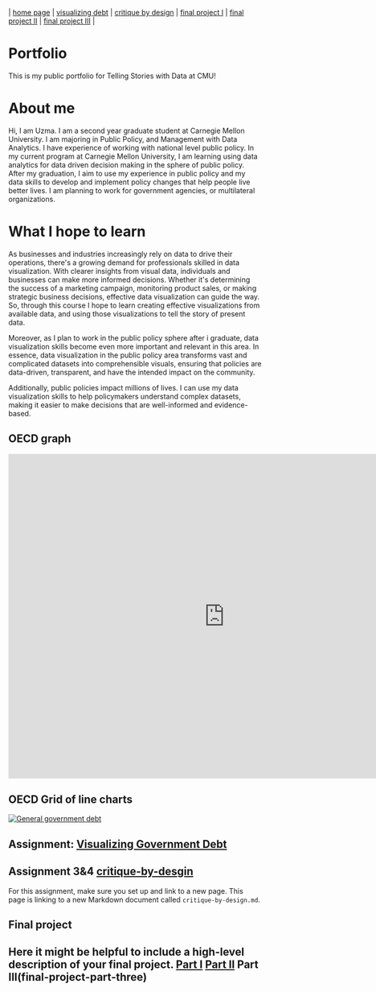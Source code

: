 | [home page](https://cmustudent.github.io/tswd-portfolio-templates/) | [visualizing debt](visualizing-government-debt) | [critique by design](critique-by-design) | [final project I](final-project-part-one) | [final project II](final-project-part-two) | [final project III](final-project-part-three) |
# Portfolio
This is my public portfolio for Telling Stories with Data at CMU! 

# About me
Hi, I am Uzma. I am a second year graduate student at Carnegie Mellon University. I am majoring in Public Policy, and Management with Data Analytics. I have experience of working with national level public policy. In my current program at Carnegie Mellon University, I am learning using data analytics for data driven decision making in the sphere of public policy. After my graduation, I aim to use my experience in public policy and my data skills to develop and implement policy changes that help people live better lives. I am planning to work for government agencies, or multilateral organizations.


# What I hope to learn
As businesses and industries increasingly rely on data to drive their operations, there's a growing demand for professionals skilled in data visualization. With clearer insights from visual data, individuals and businesses can make more informed decisions. Whether it's determining the success of a marketing campaign, monitoring product sales, or making strategic business decisions, effective data visualization can guide the way. So, through this course I hope to learn creating effective visualizations from available data, and using those visualizations to tell the story of present data.

Moreover, as I plan to work in the public policy sphere after i graduate, data visualization skills become even more important and relevant in this area. In essence, data visualization in the public policy area transforms vast and complicated datasets into comprehensible visuals, ensuring that policies are data-driven, transparent, and have the intended impact on the community.

Additionally, public policies impact millions of lives. I can use my data visualization skills to help policymakers understand complex datasets, making it easier to make decisions that are well-informed and evidence-based.


## OECD graph 
<iframe src="https://data.oecd.org/chart/7fbc" width="860" height="645" style="border: 0" mozallowfullscreen="true" webkitallowfullscreen="true" allowfullscreen="true"><a href="https://data.oecd.org/chart/7fbc" target="_blank">OECD Chart: General government debt, Total, % of GDP, Annual, 2021</a></iframe>

## OECD Grid of line charts

<div class='tableauPlaceholder' id='viz1699416800317' style='position: relative'><noscript><a href='#'><img alt='General government debt  'src='https:&#47;&#47;public.tableau.com&#47;static&#47;images&#47;OE&#47;OECDGovernmentdebttoGDPRatio&#47;Sheet1&#47;1_rss.png' style='border: none' /></a></noscript><object class='tableauViz'  style='display:none;'><param name='host_url' value='https%3A%2F%2Fpublic.tableau.com%2F' /> <param name='embed_code_version' value='3' /> <param name='site_root' value='' /><param name='name' value='OECDGovernmentdebttoGDPRatio&#47;Sheet1' /><param name='tabs' value='no' /><param name='toolbar' value='yes' /><param name='static_image'value='https:&#47;&#47;public.tableau.com&#47;static&#47;images&#47;OE&#47;OECDGovernmentdebttoGDPRatio&#47;Sheet1&#47;1.png' /> <param name='animate_transition' value='yes' /><param name='display_static_image' value='yes' /><param name='display_spinner' value='yes' /><param name='display_overlay' value='yes' /><param name='display_count' value='yes' /><param name='language' value='en-US' /><param name='filter' value='publish=yes' /></object></div> <script type='text/javascript'>            var divElement = document.getElementById('viz1699416800317');                    
var vizElement = divElement.getElementsByTagName('object')[0];                  
vizElement.style.width='100%';vizElement.style.height=(divElement.offsetWidth*0.75)+'px';                    
var scriptElement = document.createElement('script'); scriptElement.src = 'https://public.tableau.com/javascripts/api/viz_v1.js';    vizElement.parentNode.insertBefore(scriptElement, vizElement);</script>


## Assignment: [Visualizing Government Debt](visualizing-government-debt)





## Assignment 3&4 [critique-by-desgin](critique-by-design.md)






For this assignment, make sure you set up and link to a new page.  This page is linking to a new Markdown document called `critique-by-design.md`.  


## Final project
Here it might be helpful to include a high-level description of your final project. 
[Part I](final-project-part-one)
[Part II](final-project-part-two)
Part III(final-project-part-three)
---
